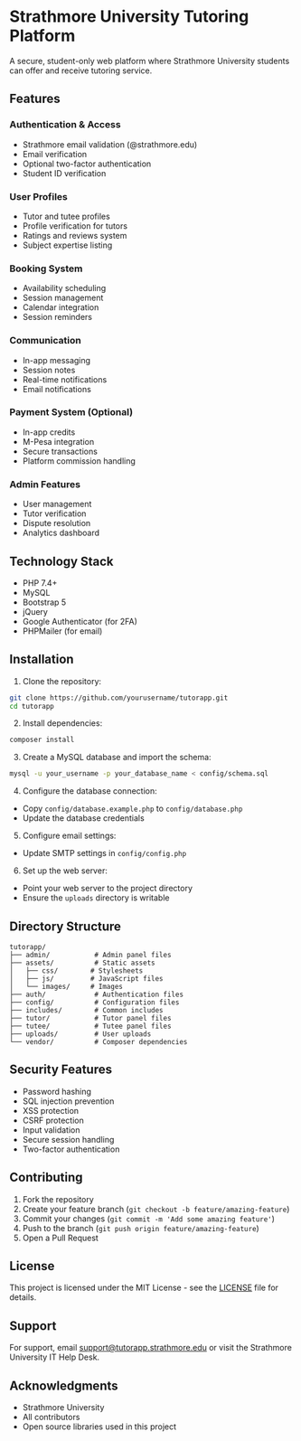 # Strathmore University Tutoring Platform

A secure, student-only web platform where Strathmore University students can offer and receive tutoring service.

## Features

### Authentication & Access

- Strathmore email validation (@strathmore.edu)
- Email verification
- Optional two-factor authentication
- Student ID verification

### User Profiles

- Tutor and tutee profiles
- Profile verification for tutors
- Ratings and reviews system
- Subject expertise listing

### Booking System

- Availability scheduling
- Session management
- Calendar integration
- Session reminders

### Communication

- In-app messaging
- Session notes
- Real-time notifications
- Email notifications

### Payment System (Optional)

- In-app credits
- M-Pesa integration
- Secure transactions
- Platform commission handling

### Admin Features

- User management
- Tutor verification
- Dispute resolution
- Analytics dashboard

## Technology Stack

- PHP 7.4+
- MySQL
- Bootstrap 5
- jQuery
- Google Authenticator (for 2FA)
- PHPMailer (for email)

## Installation

1. Clone the repository:

```bash
git clone https://github.com/yourusername/tutorapp.git
cd tutorapp
```

2. Install dependencies:

```bash
composer install
```

3. Create a MySQL database and import the schema:

```bash
mysql -u your_username -p your_database_name < config/schema.sql
```

4. Configure the database connection:

- Copy `config/database.example.php` to `config/database.php`
- Update the database credentials

5. Configure email settings:

- Update SMTP settings in `config/config.php`

6. Set up the web server:

- Point your web server to the project directory
- Ensure the `uploads` directory is writable

## Directory Structure

```
tutorapp/
├── admin/           # Admin panel files
├── assets/          # Static assets
│   ├── css/        # Stylesheets
│   ├── js/         # JavaScript files
│   └── images/     # Images
├── auth/            # Authentication files
├── config/          # Configuration files
├── includes/        # Common includes
├── tutor/           # Tutor panel files
├── tutee/           # Tutee panel files
├── uploads/         # User uploads
└── vendor/          # Composer dependencies
```

## Security Features

- Password hashing
- SQL injection prevention
- XSS protection
- CSRF protection
- Input validation
- Secure session handling
- Two-factor authentication

## Contributing

1. Fork the repository
2. Create your feature branch (`git checkout -b feature/amazing-feature`)
3. Commit your changes (`git commit -m 'Add some amazing feature'`)
4. Push to the branch (`git push origin feature/amazing-feature`)
5. Open a Pull Request

## License

This project is licensed under the MIT License - see the [LICENSE](LICENSE) file for details.

## Support

For support, email support@tutorapp.strathmore.edu or visit the Strathmore University IT Help Desk.

## Acknowledgments

- Strathmore University
- All contributors
- Open source libraries used in this project

